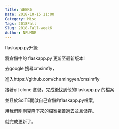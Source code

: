 ```yaml
---
Title: WEEK6
Date: 2018-10-15 11:00
Category: Misc
Tags: 2018Fall
Slug: 2018-Fall-week6
Author: NFUMDE
---
```


flaskapp.py升級

<!-- PELICAN_END_SUMMARY -->

將倉儲中的 flaskapp.py 更新至最新版本!

去google 搜尋cmsimfly，

進入https://github.com/chiamingyen/cmsimfly

接著git clone 倉儲，完成後找到他的flaskapp.py 的檔案

並且於SciTE開啟自己倉儲的flaskapp.py檔案，

用我們剛剛克隆下來的檔案複蓋過去並且儲存。

就完成更新了。